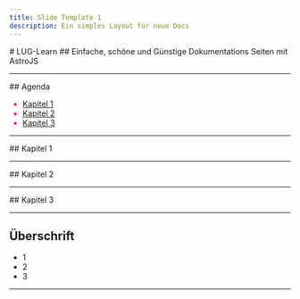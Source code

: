 ```yaml
---
title: Slide Template 1
description: Ein simples Layout für neue Docs
---
```



<grid drag="100 20" drop="top"  bg="rgb(50, 50, 150)" style="border-radius: 1rem;" >
# LUG-Learn <!-- element style="color: rgb(200,20,150);" -->
</grid>
<grid drag="100 80" drop="bottom">
## Einfache, schöne und Günstige Dokumentations Seiten mit AstroJS <!-- element style="color: rgb(200,20,150);" -->
</grid>

---

<grid drag="100 20" drop="top"  bg="rgb(50, 50, 150)" style="border-radius: 1rem;" >
## Agenda <!-- element style="color: rgb(200,20,150);" -->
</grid>

<grid drag="100 80" drop="bottom" style="color: rgb(200,20,150);">

- [Kapitel 1](#Kapitel1)
- [Kapitel 2](#Kapitel2)
- [Kapitel 3](#Kapitel3)

</grid>

---

<grid drag="100 20" drop="top"  bg="rgb(50, 50, 150)" style="border-radius: 1rem;" >
## Kapitel 1 <!-- element style="color: rgb(200,20,150);" -->
</grid>

---

<grid drag="100 20" drop="top"  bg="rgb(50, 50, 150)" style="border-radius: 1rem;" >
## Kapitel 2 <!-- element style="color: rgb(200,20,150);" -->
</grid>

---

<grid drag="100 20" drop="top"  bg="rgb(50, 50, 150)" style="border-radius: 1rem;" >
## Kapitel 3 <!-- element style="color: rgb(200,20,150);" -->
</grid>

---

## Überschrift

- 1
- 2
- 3

---
